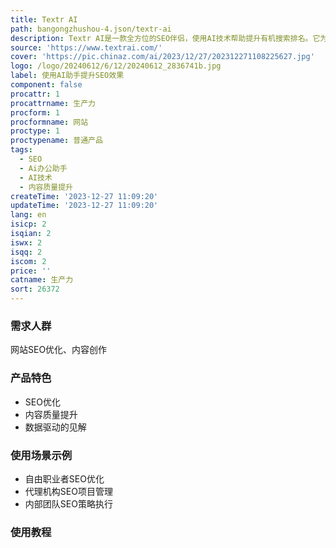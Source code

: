 ```yaml
---
title: Textr AI
path: bangongzhushou-4.json/textr-ai
description: Textr AI是一款全方位的SEO伴侣，使用AI技术帮助提升有机搜索排名。它为自由职业者、代理机构和内部团队提供数据驱动的见解，以改善SEO和排名。
source: 'https://www.textrai.com/'
cover: 'https://pic.chinaz.com/ai/2023/12/27/202312271108225627.jpg'
logo: /logo/20240612/6/12/20240612_2836741b.jpg
label: 使用AI助手提升SEO效果
component: false
procattr: 1
procattrname: 生产力
procform: 1
procformname: 网站
proctype: 1
proctypename: 普通产品
tags:
  - SEO
  - Ai办公助手
  - AI技术
  - 内容质量提升
createTime: '2023-12-27 11:09:20'
updateTime: '2023-12-27 11:09:20'
lang: en
isicp: 2
isqian: 2
iswx: 2
isqq: 2
iscom: 2
price: ''
catname: 生产力
sort: 26372
---
```




### 需求人群
网站SEO优化、内容创作

### 产品特色
- SEO优化
- 内容质量提升
- 数据驱动的见解

### 使用场景示例
- 自由职业者SEO优化
- 代理机构SEO项目管理
- 内部团队SEO策略执行

### 使用教程


  

